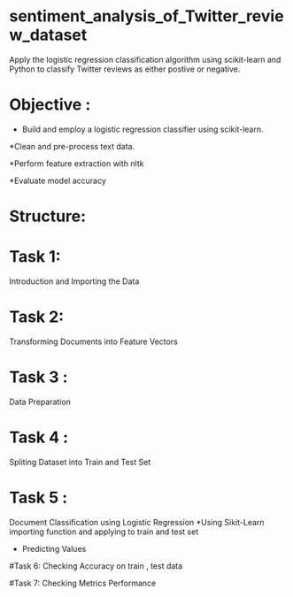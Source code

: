 # sentiment_analysis_of_Twitter_review_dataset

Apply the logistic regression classification algorithm using scikit-learn and Python to classify Twitter reviews as either postive or negative.

# Objective :
* Build and employ a logistic regression classifier using scikit-learn.

*Clean and pre-process text data.

*Perform feature extraction with nltk

*Evaluate model accuracy

# Structure:
# Task 1: 
Introduction and Importing the Data

# Task 2: 
Transforming Documents into Feature Vectors

# Task 3 :
Data Preparation

# Task 4 :
Spliting Dataset into Train and Test Set
# Task 5 :
Document Classification using Logistic Regression
*Using Sikit-Learn importing function and applying to train and test set

* Predicting Values

#Task 6: 
Checking Accuracy on train , test data

#Task 7: 
Checking Metrics Performance

